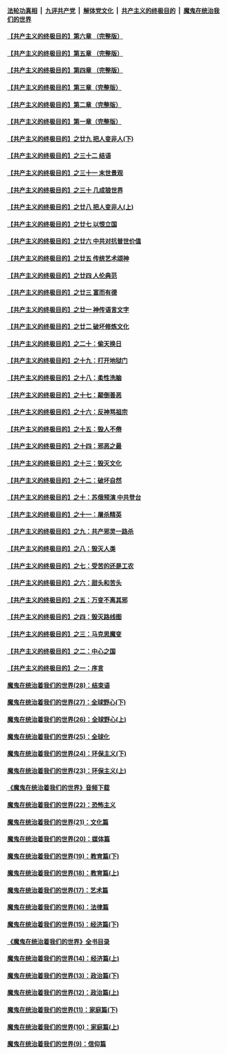 ####  [法轮功真相](../../../../basic/blob/master/README.md?t=04021231) &nbsp;|&nbsp; [九评共产党](../../../../9ping.md/blob/master/README.md?t=04021231) &nbsp;|&nbsp; [解体党文化](../../../../jtdwh.md/blob/master/README.md?t=04021231)  &nbsp;|&nbsp; [共产主义的终极目的](../../../../gczydzjmd.md/blob/master/README.md?t=04021231) &nbsp;|&nbsp; [魔鬼在统治我们的世界](../../../../mgztzwmdsj.md/blob/master/README.md?t=04021231) 

#### [【共产主义的终极目的】第六章 （完整版）](../pages/nsc422/n11428913.md?t=04021231) 

#### [【共产主义的终极目的】第五章 （完整版）](../pages/nsc422/n11428912.md?t=04021231) 

#### [【共产主义的终极目的】第四章 （完整版）](../pages/nsc422/n11428907.md?t=04021231) 

#### [【共产主义的终极目的】第三章（完整版）](../pages/nsc422/n11428848.md?t=04021231) 

#### [【共产主义的终极目的】第二章（完整版）](../pages/nsc422/n11428831.md?t=04021231) 

#### [【共产主义的终极目的】第一章（完整版）](../pages/nsc422/n11417651.md?t=04021231) 

#### [【共产主义的终极目的】之廿九 把人变非人(下)](../pages/nsc422/n11344140.md?t=04021231) 

#### [【共产主义的终极目的】之三十二 结语](../pages/nsc422/n11360535.md?t=04021231) 

#### [【共产主义的终极目的】之三十一 末世景观](../pages/nsc422/n11351129.md?t=04021231) 

#### [【共产主义的终极目的】之三十 几成狼世界](../pages/nsc422/n11348280.md?t=04021231) 

#### [【共产主义的终极目的】之廿八 把人变非人(上)](../pages/nsc422/n11340492.md?t=04021231) 

#### [【共产主义的终极目的】之廿七 以恨立国](../pages/nsc422/n11336944.md?t=04021231) 

#### [【共产主义的终极目的】之廿六 中共对抗普世价值](../pages/nsc422/n11324785.md?t=04021231) 

#### [【共产主义的终极目的】之廿五 传统艺术颂神](../pages/nsc422/n11296396.md?t=04021231) 

#### [【共产主义的终极目的】之廿四 人伦典范](../pages/nsc422/n11296397.md?t=04021231) 

#### [【共产主义的终极目的】之廿三 富而有德](../pages/nsc422/n11283598.md?t=04021231) 

#### [【共产主义的终极目的】之廿一 神传语言文字](../pages/nsc422/n11263265.md?t=04021231) 

#### [【共产主义的终极目的】之廿二 破坏修炼文化](../pages/nsc422/n11245728.md?t=04021231) 

#### [【共产主义的终极目的】之二十：偷天换日](../pages/nsc422/n11238846.md?t=04021231) 

#### [【共产主义的终极目的】之十九：打开地狱门](../pages/nsc422/n11206376.md?t=04021231) 

#### [【共产主义的终极目的】之十八：柔性洗脑](../pages/nsc422/n11199994.md?t=04021231) 

#### [【共产主义的终极目的】之十七：颠倒善恶](../pages/nsc422/n11179782.md?t=04021231) 

#### [【共产主义的终极目的】之十六：反神骂祖宗](../pages/nsc422/n11166798.md?t=04021231) 

#### [【共产主义的终极目的】之十五：毁人不倦](../pages/nsc422/n11166792.md?t=04021231) 

#### [【共产主义的终极目的】之十四：邪恶之最](../pages/nsc422/n11150249.md?t=04021231) 

#### [【共产主义的终极目的】之十三：毁灭文化](../pages/nsc422/n11135227.md?t=04021231) 

#### [【共产主义的终极目的】之十二：破坏自然](../pages/nsc422/n11135214.md?t=04021231) 

#### [【共产主义的终极目的】之十：苏俄预演 中共登台](../pages/nsc422/n11118424.md?t=04021231) 

#### [【共产主义的终极目的】之十一：屠杀精英](../pages/nsc422/n11118442.md?t=04021231) 

#### [【共产主义的终极目的】之九：共产邪灵一路杀](../pages/nsc422/n11114139.md?t=04021231) 

#### [【共产主义的终极目的】之八：毁灭人类](../pages/nsc422/n11108503.md?t=04021231) 

#### [【共产主义的终极目的】之七：受苦的还是工农](../pages/nsc422/n11101809.md?t=04021231) 

#### [【共产主义的终极目的】之六：甜头和苦头](../pages/nsc422/n11096971.md?t=04021231) 

#### [【共产主义的终极目的】之五：万变不离其邪](../pages/nsc422/n11091285.md?t=04021231) 

#### [【共产主义的终极目的】之四：毁灭路线图](../pages/nsc422/n11086284.md?t=04021231) 

#### [【共产主义的终极目的】之三：马克思魔变](../pages/nsc422/n11061941.md?t=04021231) 

#### [【共产主义的终极目的】之二：中心之国](../pages/nsc422/n11047728.md?t=04021231) 

#### [【共产主义的终极目的】之一：序言](../pages/nsc422/n11086077.md?t=04021231) 

#### [魔鬼在统治着我们的世界(28)：结束语](../pages/nsc422/n10936246.md?t=04021231) 

#### [魔鬼在统治着我们的世界(27)：全球野心(下)](../pages/nsc422/n10928319.md?t=04021231) 

#### [魔鬼在统治着我们的世界(26)：全球野心(上)](../pages/nsc422/n10900318.md?t=04021231) 

#### [魔鬼在统治着我们的世界(25)：全球化](../pages/nsc422/n10788205.md?t=04021231) 

#### [魔鬼在统治着我们的世界(24)：环保主义(下)](../pages/nsc422/n10695307.md?t=04021231) 

#### [魔鬼在统治着我们的世界(23)：环保主义(上)](../pages/nsc422/n10688613.md?t=04021231) 

#### [《魔鬼在统治着我们的世界》音频下载](../pages/nsc422/n10635553.md?t=04021231) 

#### [魔鬼在统治着我们的世界(22)：恐怖主义](../pages/nsc422/n10614727.md?t=04021231) 

#### [魔鬼在统治着我们的世界(21)：文化篇](../pages/nsc422/n10597706.md?t=04021231) 

#### [魔鬼在统治着我们的世界(20)：媒体篇](../pages/nsc422/n10586579.md?t=04021231) 

#### [魔鬼在统治着我们的世界(19)：教育篇(下)](../pages/nsc422/n10564808.md?t=04021231) 

#### [魔鬼在统治着我们的世界(18)：教育篇(上)](../pages/nsc422/n10526970.md?t=04021231) 

#### [魔鬼在统治着我们的世界(17)：艺术篇](../pages/nsc422/n10499093.md?t=04021231) 

#### [魔鬼在统治着我们的世界(16)：法律篇](../pages/nsc422/n10485969.md?t=04021231) 

#### [魔鬼在统治着我们的世界(15)：经济篇(下)](../pages/nsc422/n10469975.md?t=04021231) 

#### [《魔鬼在统治着我们的世界》全书目录](../pages/nsc422/n10464261.md?t=04021231) 

#### [魔鬼在统治着我们的世界(14)：经济篇(上)](../pages/nsc422/n10457370.md?t=04021231) 

#### [魔鬼在统治着我们的世界(13)：政治篇(下)](../pages/nsc422/n10448270.md?t=04021231) 

#### [魔鬼在统治着我们的世界(12)：政治篇(上)](../pages/nsc422/n10444576.md?t=04021231) 

#### [魔鬼在统治着我们的世界(11)：家庭篇(下)](../pages/nsc422/n10440961.md?t=04021231) 

#### [魔鬼在统治着我们的世界(10)：家庭篇(上)](../pages/nsc422/n10435448.md?t=04021231) 

#### [魔鬼在统治着我们的世界(9)：信仰篇](../pages/nsc422/n10432159.md?t=04021231) 

